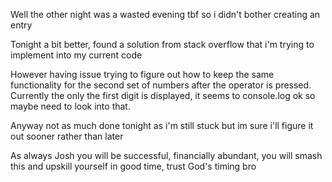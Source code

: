 Well the other night was a wasted evening tbf so i didn't bother creating an entry

Tonight a bit better, found a solution from stack overflow that i'm trying to implement into my current code

However having issue trying to figure out how to keep the same functionality for the second set of numbers after the operator is pressed. Currently the only the first digit is displayed, it seems to console.log ok so maybe need to look into that.

Anyway not as much done tonight as i'm still stuck but im sure i'll figure it out sooner rather than later

As always Josh you will be successful, financially abundant, you will smash this and upskill yourself in good time, trust God's timing bro

